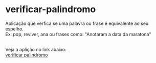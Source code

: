 # verificar-palindromo
Aplicação que verfica se uma palavra ou frase é equivalente ao seu espelho.
<br>Ex: pop, reviver, ana ou frases como: "Anotaram a data da maratona"

<br>Veja a aplição no link abaixo:
<br>[verificar palindromo](http://verificar-palindromo.herokuapp.com/)
